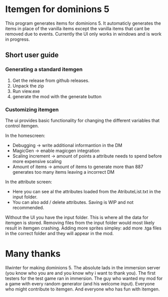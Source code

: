 # Itemgen for dominions 5
This program generates items for dominions 5. It automaticly generates the items in place of the vanilla items except the vanilla items that cant be removed
due to events. Currently the UI only works in windows and is work in progress.

## Short user guide
### Generating a standard itemgen
1. Get the release from github releases.
2. Unpack the zip
3. Run view.exe
4. generate the mod with the generate button

### Customizing itemgen
The ui provides basic functionality for changing the different variables that control itemgen.

In the homescreen:
  - Debugging -> write additional informantion in the DM
  - MagicGen -> enable magicgen integration
  - Scaling increment -> amount of points a attribute needs to spend before more expensive scaling
  - Amount of items -> amount of items to generate more than 887 generates too many items leaving a incorrect DM
  
In the attribute screen:
  - Here you can see al the attributes loaded from the AtributeList.txt in the input folder.
  - You can also add / delete attributes. Saving is WIP and not recommended.

Without the UI you have the input folder.
This is where all the data for itemgen is stored. Removing files from the input folder would most likely result in itemgen crashing.
Adding more sprites simpley: add more .tga files in the correct folder and they will appear in the mod.

# Many thanks
Illwinter for making dominions 5.
The absolute lads in the immersion server (you know who you are and you know why i want to thank you).
The first testers for the test game ran in immersion.
The guy who wanted my mod for a game with every random generator (and his welcome input).
Everyone who might contribute to itemgen. 
And everyone who has fun with itemgen.
